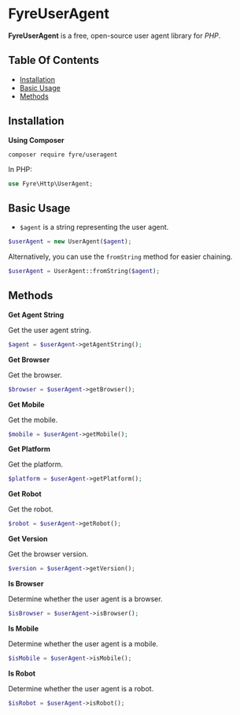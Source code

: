 # FyreUserAgent

**FyreUserAgent** is a free, open-source user agent library for *PHP*.


## Table Of Contents
- [Installation](#installation)
- [Basic Usage](#basic-usage)
- [Methods](#methods)



## Installation

**Using Composer**

```
composer require fyre/useragent
```

In PHP:

```php
use Fyre\Http\UserAgent;
```


## Basic Usage

- `$agent` is a string representing the user agent.

```php
$userAgent = new UserAgent($agent);
```

Alternatively, you can use the `fromString` method for easier chaining.

```php
$userAgent = UserAgent::fromString($agent);
```


## Methods

**Get Agent String**

Get the user agent string.

```php
$agent = $userAgent->getAgentString();
```

**Get Browser**

Get the browser.

```php
$browser = $userAgent->getBrowser();
```

**Get Mobile**

Get the mobile.

```php
$mobile = $userAgent->getMobile();
```

**Get Platform**

Get the platform.

```php
$platform = $userAgent->getPlatform();
```

**Get Robot**

Get the robot.

```php
$robot = $userAgent->getRobot();
```

**Get Version**

Get the browser version.

```php
$version = $userAgent->getVersion();
```

**Is Browser**

Determine whether the user agent is a browser.

```php
$isBrowser = $userAgent->isBrowser();
```

**Is Mobile**

Determine whether the user agent is a mobile.

```php
$isMobile = $userAgent->isMobile();
```

**Is Robot**

Determine whether the user agent is a robot.

```php
$isRobot = $userAgent->isRobot();
```